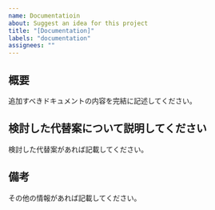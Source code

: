 ```yaml
---
name: Documentatioin
about: Suggest an idea for this project
title: "[Documentation]"
labels: "documentation"
assignees: ""
---
```


## 概要

追加すべきドキュメントの内容を完結に記述してください。

## 検討した代替案について説明してください

検討した代替案があれば記載してください。

## 備考

その他の情報があれば記載してください。
